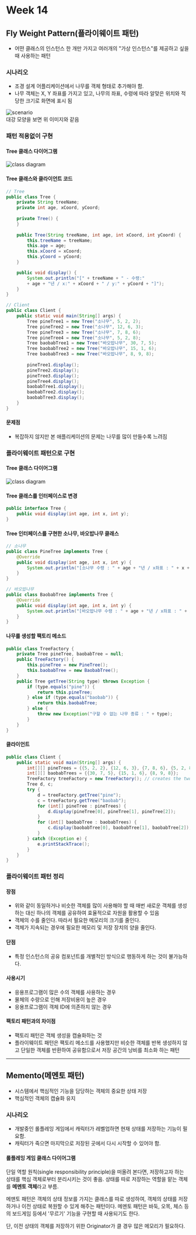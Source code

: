 # Week 14

## Fly Weight Pattern(플라이웨이트 패턴)
- 어떤 클래스의 인스턴스 한 개만 가지고 여러개의 "가상 인스턴스"를 제공하고 싶을 때 사용하는 패턴

### 시나리오
- 조경 설계 어플리케이션에서 나무를 객체 형태로 추가해야 함.
- 나무 객체는 X, Y 좌표를 가지고 있고, 나무의 좌표, 수령에 따라 알맞은 위치와 적당한 크기로 화면에 표시 됨

![scenario](https://github.com/ohbokdong/DesignPatternStudy/blob/master/summary/img/week14/rlawjddbs/tree_scenario.png)  
대강 모양을 보면 위 이미지와 같음  

### 패턴 적용없이 구현
#### Tree 클래스 다이어그램
![class diagram](https://github.com/ohbokdong/DesignPatternStudy/blob/master/summary/img/week14/rlawjddbs/tree1.png)

#### Tree 클래스와 클라이언트 코드
```java
// Tree
public class Tree {
    private String treeName;
    private int age, xCoord, yCoord;
    
    private Tree() {
    }
    
    public Tree(String treeName, int age, int xCoord, int yCoord) {
        this.treeName = treeName;
        this.age = age;
        this.xCoord = xCoord;
        this.yCoord = yCoord;
    }

    public void display() {
        System.out.println("[" + treeName + " - 수령:" 
        + age + "년 / x:" + xCoord + " / y:" + yCoord + "]");
    }
}

// Client
public class Client {
    public static void main(String[] args) {
        Tree pineTree1 = new Tree("소나무", 5, 2, 2);
        Tree pineTree2 = new Tree("소나무", 12, 6, 3);
        Tree pineTree3 = new Tree("소나무", 7, 8, 6);
        Tree pineTree4 = new Tree("소나무", 5, 2, 8);
        Tree baobabTree1 = new Tree("바오밥나무", 30, 7, 5);
        Tree baobabTree2 = new Tree("바오밥나무", 15, 1, 6);
        Tree baobabTree3 = new Tree("바오밥나무", 8, 9, 8);
        
        pineTree1.display();
        pineTree2.display();
        pineTree3.display();
        pineTree4.display();
        baobabTree1.display();
        baobabTree2.display();
        baobabTree3.display();
    }
}
```
#### 문제점
- 복잡하지 않지만 본 애플리케이션의 문제는 나무를 많이 만들수록 느려짐

### 플라이웨이트 패턴으로 구현
#### Tree 클래스 다이어그램
![class diagram](https://github.com/ohbokdong/DesignPatternStudy/blob/master/summary/img/week14/rlawjddbs/tree2.png)

#### Tree 클래스를 인터페이스로 변경
```java
public interface Tree {
    public void display(int age, int x, int y);
}
```
#### Tree 인터페이스를 구현한 소나무, 바오밥나무 클래스
```java
// 소나무
public class PineTree implements Tree {
    @Override
    public void display(int age, int x, int y) {
        System.out.println("[소나무 수령 : " + age + "년 / x좌표 : " + x + "/ y좌표 : " + y + "]");
    } 
}

// 바오밥나무
public class BaobabTree implements Tree {
    @Override
    public void display(int age, int x, int y) {
        System.out.println("[바오밥나무 수령 : " + age + "년 / x좌표 : " + x + "/ y좌표 : " + y + "]");
    } 
} 
```
####  나무를 생성할 팩토리 메소드
```java
public class TreeFactory {
    private Tree pineTree, baobabTree = null;
    public TreeFactory() {
        this.pineTree = new PineTree();
        this.baobabTree = new BaobabTree();
    }
    public Tree getTree(String type) throws Exception {
        if (type.equals("pine")) {
            return this.pineTree;
        } else if (type.equals("baobab")) {
            return this.baobabTree;
        } else {
            throw new Exception("구할 수 없는 나무 종류 : " + type);
        }
    }
}
```
#### 클라이언트
```java
public class Client {
    public static void main(String[] args) {
        int[][] pineTrees = {{5, 2, 2}, {12, 6, 3}, {7, 8, 6}, {5, 2, 8}};
        int[][] baobabTrees = {{30, 7, 5}, {15, 1, 6}, {8, 9, 8}};
        TreeFactory treeFactory = new TreeFactory(); // creates the two flyweights
        Tree d, c;
        try {
            d = treeFactory.getTree("pine");
            c = treeFactory.getTree("baobab");
            for (int[] pineTree : pineTrees) {
                d.display(pineTree[0], pineTree[1], pineTree[2]);
            }
            for (int[] baobabTree : baobabTrees) {
                c.display(baobabTree[0], baobabTree[1], baobabTree[2]);
            }
        } catch (Exception e) {
            e.printStackTrace();
        }
    }
}
```

### 플라이웨이트 패턴 정리
#### 장점
- 위와 같이 동일하거나 비슷한 객체를 많이 사용해야 할 때 매번 새로운 객체를 생성하는 대신 하나의 객체를 공유하여 효율적으로 자원을 활용할 수 있음
- 객체의 수를 줄인다. 따라서 필요한 메모리의 크기를 줄인다.
- 객체가 지속되는 경우에 필요한 메모리 및 저장 장치의 양을 줄인다.

#### 단점
- 특정 인스턴스의 공유 컴포넌트를 개별적인 방식으로 행동하게 하는 것이 불가능하다.

#### 사용시기
- 응용프로그램이 많은 수의 객체를 사용하는 경우
- 물체의 수량으로 인해 저장비용이 높은 경우
- 응용프로그램이 객체 ID에 의존하지 않는 경우

#### 팩토리 패턴과의 차이점
- 팩토리 패턴은 객체 생성을 캡슐화하는 것
- 플라이웨이트 패턴은 팩토리 메소드를 사용했지만 비슷한 객체를 반복 생성하지 않고 단일한 객체를 반환하여 공유함으로서 저장 공간의 낭비를 최소화 하는 패턴
-------------------------------

## Memento(메멘토 패턴)
- 시스템에서 핵심적인 기능을 담당하는 객체의 중요한 상태 저장
- 핵심적인 객체의 캡슐화 유지

### 시나리오
- 개발중인 롤플레잉 게임에서 캐릭터가 레벨업하면 현재 상태를 저장하는 기능이 필요함. 
- 캐릭터가 죽으면 마지막으로 저장된 곳에서 다시 시작할 수 있어야 함.

#### 롤플레잉 게임 클래스 다이어그램


단일 역할 원칙(single responsibility principle)을 떠올려 본다면, 저장하고자 하는 상태를 핵심 객체로부터 분리시키는 것이 좋음.
상태를 따로 저장하는 역할을 맡는 객체를 **메멘토 객체**라고 부름.


메맨토 패턴은 객체의 상태 정보를 가지는 클래스를 따로 생성하여, 객체의 상태를 저장하거나 이전 상태로 복원할 수 있게 해주는 패턴이다. 메멘토 패턴은 바둑, 오목, 체스 등의 보드게임 등에서 '무르기' 기능을 구현할 때 사용되기도 한다.  
  
단, 이전 상태의 객체를 저장하기 위한 Originator가 클 경우 많은 메모리가 필요하다.  
